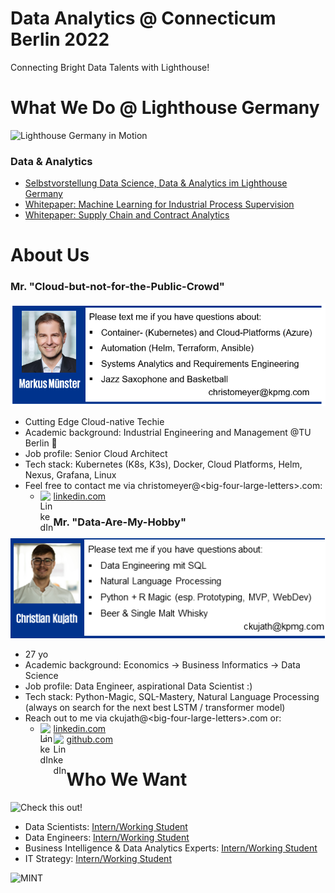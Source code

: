 # Data Analytics @ Connecticum Berlin 2022
Connecting Bright Data Talents with Lighthouse!

# What We Do @ Lighthouse Germany

<a href="https://www.youtube.com/watch?v=jXx-cgqgFDc"><img align="left" src="https://i.imgur.com/rVrhO1x.png" alt="Lighthouse Germany in Motion"/></a>
&nbsp;

### Data & Analytics
* [Selbstvorstellung Data Science, Data & Analytics im Lighthouse Germany](https://home.kpmg/de/de/home/dienstleistungen/advisory/consulting/services/analytics-und-technology/data-science.html)
* [Whitepaper: Machine Learning for Industrial Process Supervision](https://home.kpmg/de/de/home/themen/2021/10/prozessueberwachung-mit-maschinellem-lernen.html)
* [Whitepaper: Supply Chain and Contract Analytics](https://home.kpmg/de/de/home/themen/2019/09/intelligentes-vertragsmanagement-der-zukunft.html)

# About Us

### Mr. "Cloud-but-not-for-the-Public-Crowd"
![christo](https://github.com/Wandergarten/ConnectingLights2022/blob/main/christo-2.png)

* Cutting Edge Cloud-native Techie
* Academic background: Industrial Engineering and Management @TU Berlin :rocket:
* Job profile: Senior Cloud Architect
* Tech stack: Kubernetes (K8s, K3s), Docker, Cloud Platforms, Helm, Nexus, Grafana, Linux
* Feel free to contact me via christomeyer@\<big-four-large-letters\>.com: 
  * [linkedin.com](https://www.linkedin.com/in/christo-meyer-508311135) <a href="https://wwww.linkedin.com/in/christo-meyer"><img align="left" src="https://raw.githubusercontent.com/gauravghongde/social-icons/master/SVG/Black/LinkedIN_black.svg" alt="LinkedIn" width="21px"/></a>

### Mr. "Data-Are-My-Hobby"
![chris](https://github.com/Wandergarten/ConnectingLights2022/blob/main/chris-2.png)

* 27 yo
* Academic background: Economics -> Business Informatics -> Data Science
* Job profile: Data Engineer, aspirational Data Scientist :)
* Tech stack: Python-Magic, SQL-Mastery, Natural Language Processing (always on search for the next best LSTM / transformer model)
* Reach out to me via ckujath@\<big-four-large-letters\>.com or: 
  * [linkedin.com](https://www.linkedin.com/in/christiankujath) <a href="https://www.linkedin.com/in/christiankujath"><img align="left" src="https://raw.githubusercontent.com/gauravghongde/social-icons/master/SVG/Black/LinkedIN_black.svg" alt="LinkedIn" width="21px"/></a>
  * [github.com](https://www.github.com/wandergarten) <a href="https://github.com/Wandergarten"><img align="left" src="https://raw.githubusercontent.com/gauravghongde/social-icons/master/SVG/Black/Github_black.svg" alt="LinkedIn" width="21px"/></a>

# Who We Want
![Check this out!](https://i.imgur.com/xLqAu0C.png)

* Data Scientists: [Intern/Working Student](https://jobs.kpmg.de/default/job/Berlin-Werkstudent-%28wmd%29-Data-Science-Data-Analytics-10785/571913501/)
* Data Engineers: [Intern/Working Student](https://jobs.kpmg.de/default/job/Berlin-Werkstudent-%28wmd%29-IT-Strategie-IT-Architektur-10785/571916701/)
* Business Intelligence & Data Analytics Experts: [Intern/Working Student](https://jobs.kpmg.de/default/job/Berlin-Werkstudent-%28wmd%29-f%C3%BCr-Business-Intelligence-10785/571914101/)
* IT Strategy: [Intern/Working Student](https://jobs.kpmg.de/default/job/Berlin-Praktikant-%28wmd%29-IT-Strategie-IT-Architektur-10785/571933101/)

![MINT](https://i.imgur.com/Bo9jN9n.jpg)
